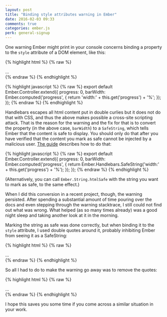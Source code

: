 ```yaml
---
layout: post
title: "Binding style attributes warning in Ember"
date: 2016-02-03 09:33
comments: true
categories: ember.js
perk: general-signup
---
```


One warning Ember might print in your console concerns binding a property to
the `style` attribute of a DOM element, like this:

{% highlight html %}
{% raw %}
<div class="progress-bar" style="{{barWidth}}">...</div>
{% endraw %}
{% endhighlight %}

{% highlight javascript %}
{% raw %}
export default Ember.Controller.extend({
  progress: 0,
  barWidth: Ember.computed('progress', {
    return 'width:' + this.get('progress') + '%';
  });
});
{% endraw %}
{% endhighlight %}

Handlebars escapes all html content put in double curlies but it does not do
that with CSS, and thus the above makes possible a cross-site scripting attack.
That is the reason for the warning and the fix for that is to convert the
property (in the above case, `barWidth`) to a `SafeString`, which tells Ember
that the content is safe to display. You should only do that after you have
verified that the content you mark as safe cannot be injected by a malicious
user. [The guide][1] describes how to do that:

{% highlight javascript %}
{% raw %}
export default Ember.Controller.extend({
  progress: 0,
  barWidth: Ember.computed('progress', {
    return Ember.Handlebars.SafeString('width:' + this.get('progress') + '%');
  });
});
{% endraw %}
{% endhighlight %}

(Alternatively, you can call `Ember.String.htmlSafe` with the string you want to
mark as safe, to the same effect.)

When I did this conversion in a recent project, though, the warning persisted.
After spending a substantial amount of time pouring over the docs and even
stepping through the warning stacktrace, I still could not find out what was
wrong. What helped (as so many times already) was a good night sleep and taking
another look at it in the morning.

Marking the string as safe was done correctly, but when binding it to the
`style` attribute, I used double quotes around it, probably inhibiting Ember
from seeing it as a SafeString:

{% highlight html %}
{% raw %}
<div class="progress-bar" style="{{barWidth}}">...</div>
{% endraw %}
{% endhighlight %}

So all I had to do to make the warning go away was to remove the quotes:

{% highlight html %}
{% raw %}
<div class="progress-bar" style={{barWidth}}>...</div>
{% endraw %}
{% endhighlight %}

I hope this saves you some time if you come across a similar situation in your
work.

[1]: http://emberjs.com/deprecations/v1.x/#toc_binding-style-attributes
